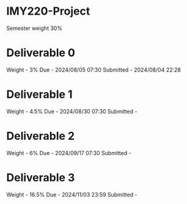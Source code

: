 # IMY220-Project
Semester weight 30%
# Deliverable 0
Weight - 3%
Due - 2024/08/05 07:30
Submitted - 2024/08/04 22:28
# Deliverable 1
Weight - 4.5%
Due - 2024/08/30 07:30
Submitted -
# Deliverable 2
Weight - 6%
Due - 2024/09/17 07:30
Submitted - 
# Deliverable 3
Weight - 16.5%
Due - 2024/11/03 23:59
Submitted - 
